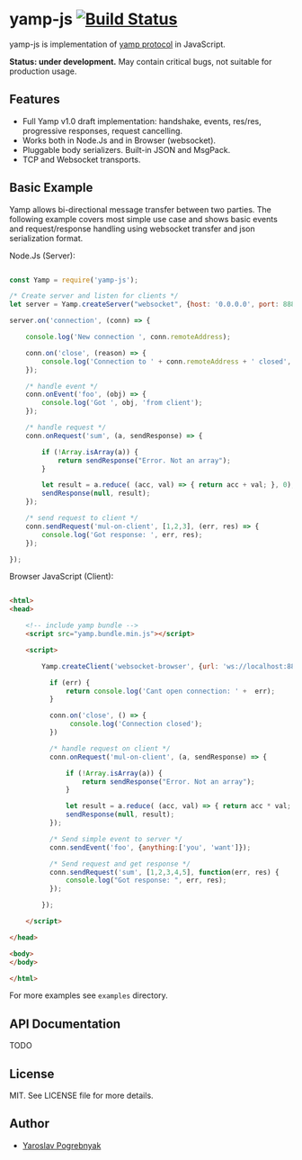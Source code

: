 # yamp-js [![Build Status](https://travis-ci.org/yyyar/yamp-js.svg?branch=master)](https://travis-ci.org/yyyar/yamp-js)&nbsp;

yamp-js is implementation of [yamp protocol](https://github.com/yyyar/yamp) in JavaScript.

**Status: under development.** May contain critical bugs, not suitable for production usage.

## Features
* Full Yamp v1.0 draft implementation: handshake, events, res/res, progressive responses, request cancelling.
* Works both in Node.Js and in Browser (websocket).
* Pluggable body serializers. Built-in JSON and MsgPack.
* TCP and Websocket transports.

## Basic Example
Yamp allows bi-directional message transfer between two parties. The following
example covers most simple use case and shows basic events and request/response
handling using websocket transfer and json serialization format.

Node.Js (Server):
```javascript

const Yamp = require('yamp-js');

/* Create server and listen for clients */
let server = Yamp.createServer("websocket", {host: '0.0.0.0', port: 8888}, {type: 'json'}).serve();

server.on('connection', (conn) => {

    console.log('New connection ', conn.remoteAddress);

    conn.on('close', (reason) => {
        console.log('Connection to ' + conn.remoteAddress + ' closed', reason);
    });

    /* handle event */
    conn.onEvent('foo', (obj) => {
        console.log('Got ', obj, 'from client');
    });

    /* handle request */
    conn.onRequest('sum', (a, sendResponse) => {

        if (!Array.isArray(a)) {
            return sendResponse("Error. Not an array");
        }

        let result = a.reduce( (acc, val) => { return acc + val; }, 0);
        sendResponse(null, result);
    });

    /* send request to client */
    conn.sendRequest('mul-on-client', [1,2,3], (err, res) => {
        console.log('Got response: ', err, res);
    });

});

```

Browser JavaScript (Client):
```html

<html>
<head>

    <!-- include yamp bundle -->
    <script src="yamp.bundle.min.js"></script>

    <script>

        Yamp.createClient('websocket-browser', {url: 'ws://localhost:8888'}).connect((err, conn) => {

          if (err) {
              return console.log('Cant open connection: ' +  err);
          }

          conn.on('close', () => {
               console.log('Connection closed');
          })

          /* handle request on client */
          conn.onRequest('mul-on-client', (a, sendResponse) => {

              if (!Array.isArray(a)) {
                  return sendResponse("Error. Not an array");
              }

              let result = a.reduce( (acc, val) => { return acc * val; }, 1);
              sendResponse(null, result);
          });

          /* Send simple event to server */
          conn.sendEvent('foo', {anything:['you', 'want']});

          /* Send request and get response */
          conn.sendRequest('sum', [1,2,3,4,5], function(err, res) {
              console.log("Got response: ", err, res);
          });

        });

    </script>

</head>

<body>
</body>

</html>

```
For more examples see `examples` directory.


## API Documentation
TODO


## License
MIT. See LICENSE file for more details.

## Author
- [Yaroslav Pogrebnyak](http://pogrebnyak.info)

